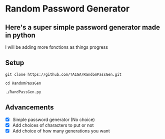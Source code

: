# Random Password Generator

## Here's a super simple password generator made in python

I will be adding more fonctions as things progress


## Setup

`git clone https://github.com/TA1GA/RandomPassGen.git`

`cd RandomPassGen`

`./RandPassGen.py`

## Advancements 

- [x] Simple password generator (No choice)
- [x] Add choices of characters to put or not 
- [x] Add choice of how many generations you want